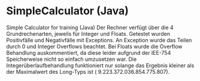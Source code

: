 # SimpleCalculator (Java)
Simple Calculator for training (Java)
Der Rechner verfügt über die 4 Grundrechenarten, jeweils für Integer und Floats.
Getestet wurden Positivfälle und Negativfälle mit Exceptions. An Exception wurde das Teilen durch 0 und Integer Overflows beachtet.
Bei Floats wurde die Overflow Behandlung auskommentiert, da diese leider aufgrund der IEE-754 Speicherweise nicht so einfach umzusetzen war.
Die Integerüberlaufbehandlung funktioniert nur solange das Ergebnis kleiner als der Maximalwert des Long-Typs ist ( 9.223.372.036.854.775.807).
